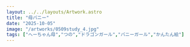 ```yaml
---
layout: ../../layouts/Artwork.astro
title: "母バニー"
date: "2025-10-05"
image: "/artworks/0509study_4.jpg"
tags: ["へーちゃん母","つの","ドラゴンガール","バニーガール","かんたん絵"]
---
```


